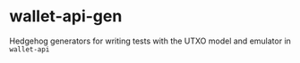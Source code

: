 # wallet-api-gen

Hedgehog generators for writing tests with the UTXO model and emulator in `wallet-api`